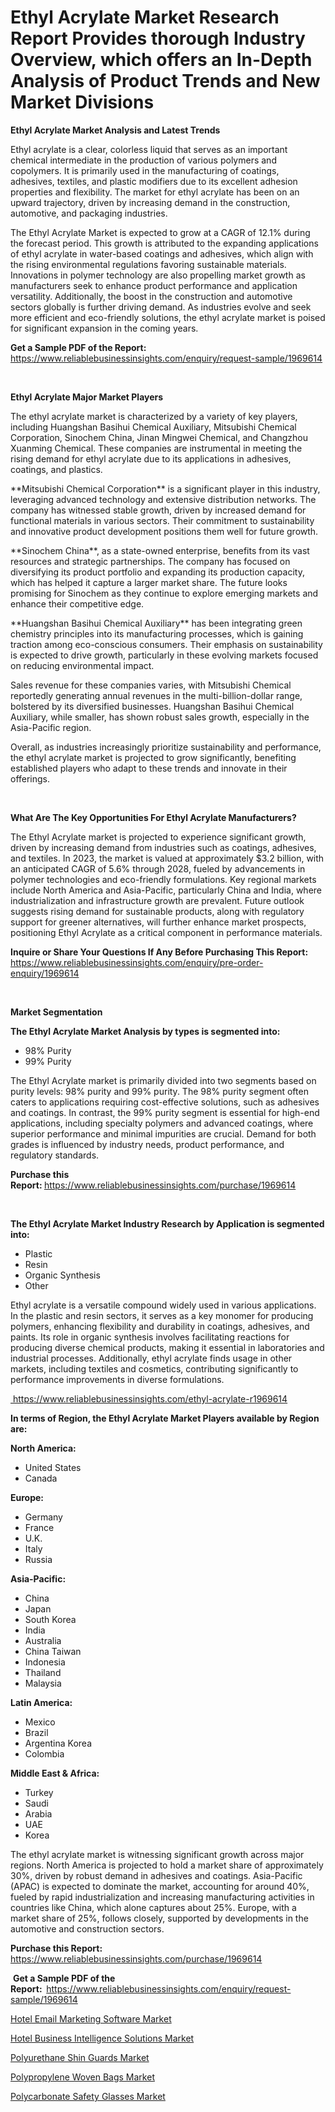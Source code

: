 <p><h1>Ethyl Acrylate Market Research Report Provides thorough Industry Overview, which offers an In-Depth Analysis of Product Trends and New Market Divisions</h1></p><p><strong>Ethyl Acrylate Market Analysis and Latest Trends</strong></p>
<p><p>Ethyl acrylate is a clear, colorless liquid that serves as an important chemical intermediate in the production of various polymers and copolymers. It is primarily used in the manufacturing of coatings, adhesives, textiles, and plastic modifiers due to its excellent adhesion properties and flexibility. The market for ethyl acrylate has been on an upward trajectory, driven by increasing demand in the construction, automotive, and packaging industries.</p><p>The Ethyl Acrylate Market is expected to grow at a CAGR of 12.1% during the forecast period. This growth is attributed to the expanding applications of ethyl acrylate in water-based coatings and adhesives, which align with the rising environmental regulations favoring sustainable materials. Innovations in polymer technology are also propelling market growth as manufacturers seek to enhance product performance and application versatility. Additionally, the boost in the construction and automotive sectors globally is further driving demand. As industries evolve and seek more efficient and eco-friendly solutions, the ethyl acrylate market is poised for significant expansion in the coming years.</p></p>
<p><strong>Get a Sample PDF of the Report:&nbsp;</strong> <a href="https://www.reliablebusinessinsights.com/enquiry/request-sample/1969614?utm_campaign=118&utm_medium=2&utm_source=Github&utm_content=ia&utm_term=14112024&utm_id=ethyl-acrylate">https://www.reliablebusinessinsights.com/enquiry/request-sample/1969614</a></p>
<p>&nbsp;</p>
<p><strong>Ethyl Acrylate Major Market Players</strong></p>
<p><p>The ethyl acrylate market is characterized by a variety of key players, including Huangshan Basihui Chemical Auxiliary, Mitsubishi Chemical Corporation, Sinochem China, Jinan Mingwei Chemical, and Changzhou Xuanming Chemical. These companies are instrumental in meeting the rising demand for ethyl acrylate due to its applications in adhesives, coatings, and plastics.</p><p>**Mitsubishi Chemical Corporation** is a significant player in this industry, leveraging advanced technology and extensive distribution networks. The company has witnessed stable growth, driven by increased demand for functional materials in various sectors. Their commitment to sustainability and innovative product development positions them well for future growth.</p><p>**Sinochem China**, as a state-owned enterprise, benefits from its vast resources and strategic partnerships. The company has focused on diversifying its product portfolio and expanding its production capacity, which has helped it capture a larger market share. The future looks promising for Sinochem as they continue to explore emerging markets and enhance their competitive edge.</p><p>**Huangshan Basihui Chemical Auxiliary** has been integrating green chemistry principles into its manufacturing processes, which is gaining traction among eco-conscious consumers. Their emphasis on sustainability is expected to drive growth, particularly in these evolving markets focused on reducing environmental impact.</p><p>Sales revenue for these companies varies, with Mitsubishi Chemical reportedly generating annual revenues in the multi-billion-dollar range, bolstered by its diversified businesses. Huangshan Basihui Chemical Auxiliary, while smaller, has shown robust sales growth, especially in the Asia-Pacific region.</p><p>Overall, as industries increasingly prioritize sustainability and performance, the ethyl acrylate market is projected to grow significantly, benefiting established players who adapt to these trends and innovate in their offerings.</p></p>
<p>&nbsp;</p>
<p><strong>What Are The Key Opportunities For Ethyl Acrylate Manufacturers?</strong></p>
<p><p>The Ethyl Acrylate market is projected to experience significant growth, driven by increasing demand from industries such as coatings, adhesives, and textiles. In 2023, the market is valued at approximately $3.2 billion, with an anticipated CAGR of 5.6% through 2028, fueled by advancements in polymer technologies and eco-friendly formulations. Key regional markets include North America and Asia-Pacific, particularly China and India, where industrialization and infrastructure growth are prevalent. Future outlook suggests rising demand for sustainable products, along with regulatory support for greener alternatives, will further enhance market prospects, positioning Ethyl Acrylate as a critical component in performance materials.</p></p>
<p><strong>Inquire or Share Your Questions If Any Before Purchasing This Report:</strong> <a href="https://www.reliablebusinessinsights.com/enquiry/pre-order-enquiry/1969614?utm_campaign=118&utm_medium=2&utm_source=Github&utm_content=ia&utm_term=14112024&utm_id=ethyl-acrylate">https://www.reliablebusinessinsights.com/enquiry/pre-order-enquiry/1969614</a></p>
<p>&nbsp;</p>
<p><strong>Market Segmentation</strong></p>
<p><strong>The Ethyl Acrylate Market Analysis by types is segmented into:</strong></p>
<p><ul><li>98% Purity</li><li>99% Purity</li></ul></p>
<p><p>The Ethyl Acrylate market is primarily divided into two segments based on purity levels: 98% purity and 99% purity. The 98% purity segment often caters to applications requiring cost-effective solutions, such as adhesives and coatings. In contrast, the 99% purity segment is essential for high-end applications, including specialty polymers and advanced coatings, where superior performance and minimal impurities are crucial. Demand for both grades is influenced by industry needs, product performance, and regulatory standards.</p></p>
<p><strong>Purchase this Report:&nbsp;</strong><a href="https://www.reliablebusinessinsights.com/purchase/1969614?utm_campaign=118&utm_medium=2&utm_source=Github&utm_content=ia&utm_term=14112024&utm_id=ethyl-acrylate">https://www.reliablebusinessinsights.com/purchase/1969614</a></p>
<p>&nbsp;</p>
<p><strong>The Ethyl Acrylate Market Industry Research by Application is segmented into:</strong></p>
<p><ul><li>Plastic</li><li>Resin</li><li>Organic Synthesis</li><li>Other</li></ul></p>
<p><p>Ethyl acrylate is a versatile compound widely used in various applications. In the plastic and resin sectors, it serves as a key monomer for producing polymers, enhancing flexibility and durability in coatings, adhesives, and paints. Its role in organic synthesis involves facilitating reactions for producing diverse chemical products, making it essential in laboratories and industrial processes. Additionally, ethyl acrylate finds usage in other markets, including textiles and cosmetics, contributing significantly to performance improvements in diverse formulations.</p></p>
<p><a href="https://www.reliablebusinessinsights.com/ethyl-acrylate-r1969614?utm_campaign=118&utm_medium=2&utm_source=Github&utm_content=ia&utm_term=14112024&utm_id=ethyl-acrylate">&nbsp;https://www.reliablebusinessinsights.com/ethyl-acrylate-r1969614</a></p>
<p><strong>In terms of Region, the Ethyl Acrylate Market Players available by Region are:</strong></p>
<p>
    <p> <strong> North America: </strong>
        <ul>
            <li>United States</li>
            <li>Canada</li>
        </ul>
        </p> 
    <p> <strong> Europe: </strong>
        <ul>
            <li>Germany</li>
            <li>France</li>
            <li>U.K.</li>
            <li>Italy</li>
            <li>Russia</li>
        </ul>
        </p> 
    <p> <strong> Asia-Pacific: </strong>
        <ul>
            <li>China</li>
            <li>Japan</li>
            <li>South Korea</li>
            <li>India</li>
            <li>Australia</li>
            <li>China Taiwan</li>
            <li>Indonesia</li>
            <li>Thailand</li>
            <li>Malaysia</li>
        </ul>
        </p> 
    <p> <strong> Latin America: </strong>
        <ul>
            <li>Mexico</li>
            <li>Brazil</li>
            <li>Argentina Korea</li>
            <li>Colombia</li>
        </ul>
        </p> 
    <p> <strong> Middle East & Africa: </strong>
        <ul>
            <li>Turkey</li>
            <li>Saudi</li>
            <li>Arabia</li>
            <li>UAE</li>
            <li>Korea</li>
        </ul>
    </p>
    </p>
<p><p>The ethyl acrylate market is witnessing significant growth across major regions. North America is projected to hold a market share of approximately 30%, driven by robust demand in adhesives and coatings. Asia-Pacific (APAC) is expected to dominate the market, accounting for around 40%, fueled by rapid industrialization and increasing manufacturing activities in countries like China, which alone captures about 25%. Europe, with a market share of 25%, follows closely, supported by developments in the automotive and construction sectors.</p></p>
<p><strong>Purchase this Report: </strong><a href="https://www.reliablebusinessinsights.com/purchase/1969614?utm_campaign=118&utm_medium=2&utm_source=Github&utm_content=ia&utm_term=14112024&utm_id=ethyl-acrylate">https://www.reliablebusinessinsights.com/purchase/1969614</a></p>
<p>&nbsp;<strong>Get a Sample PDF of the Report:&nbsp;&nbsp;</strong><a href="https://www.reliablebusinessinsights.com/enquiry/request-sample/1969614?utm_campaign=118&utm_medium=2&utm_source=Github&utm_content=ia&utm_term=14112024&utm_id=ethyl-acrylate">https://www.reliablebusinessinsights.com/enquiry/request-sample/1969614</a></p>
<p><strong></strong></p>
<p><p><a href="https://issuu.com/reportprime-2/docs/hotel-email-marketing-software-mark_7cb6a79089b3e5?utm_campaign=118&utm_medium=2&utm_source=Github&utm_content=ia&utm_term=14112024&utm_id=ethyl-acrylate">Hotel Email Marketing Software Market</a></p><p><a href="https://issuu.com/reportprime-2/docs/hotel-business-intelligence-solutio_c940be7cd58592?utm_campaign=118&utm_medium=2&utm_source=Github&utm_content=ia&utm_term=14112024&utm_id=ethyl-acrylate">Hotel Business Intelligence Solutions Market</a></p><p><a href="https://www.linkedin.com/pulse/polyurethane-shin-guards-market-global-insights-sales-trends-mtqyc?utm_campaign=118&utm_medium=2&utm_source=Github&utm_content=ia&utm_term=14112024&utm_id=ethyl-acrylate">Polyurethane Shin Guards Market</a></p><p><a href="https://www.linkedin.com/pulse/polypropylene-woven-bags-market-segmentation-applications-types-sctvc?utm_campaign=118&utm_medium=2&utm_source=Github&utm_content=ia&utm_term=14112024&utm_id=ethyl-acrylate">Polypropylene Woven Bags Market</a></p><p><a href="https://www.linkedin.com/pulse/regulatory-landscape-its-influence-global-polycarbonate-safety-ucucc?utm_campaign=118&utm_medium=2&utm_source=Github&utm_content=ia&utm_term=14112024&utm_id=ethyl-acrylate">Polycarbonate Safety Glasses Market</a></p></p>